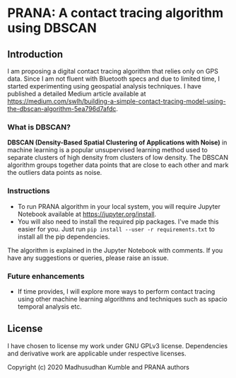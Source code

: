 # PRANA: A contact tracing algorithm using DBSCAN

## Introduction

I am proposing a digital contact tracing algorithm that relies only on GPS data. Since I am not fluent with Bluetooth specs and due to limited time, I started experimenting using geospatial analysis techniques. I have published a detailed Medium article available at https://medium.com/swlh/building-a-simple-contact-tracing-model-using-the-dbscan-algorithm-5ea796d7afdc. 

### What is DBSCAN?

**DBSCAN (Density-Based Spatial Clustering of Applications with Noise)** in machine learning is a popular unsupervised learning method used to separate clusters of high density from clusters of low density. The DBSCAN algorithm groups together data points that are close to each other and mark the outliers data points as noise.

### Instructions

* To run PRANA algorithm in your local system, you will require Jupyter Notebook available at https://jupyter.org/install.
* You will also need to install the required pip packages. I've made this easier for you. Just run `pip install --user -r requirements.txt` to install all the pip dependencies.


The algorithm is explained in the Jupyter Notebook with comments. If you have any suggestions or queries, please raise an issue.

### Future enhancements

* If time provides, I will explore more ways to perform contact tracing using other machine learning algorithms and techniques such as spacio temporal analysis etc.

## License

I have chosen to license my work under GNU GPLv3 license. 
Dependencies and derivative work are applicable under respective licenses.

Copyright (c) 2020 Madhusudhan Kumble and PRANA authors
